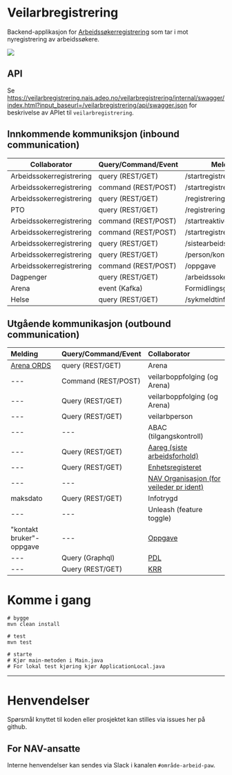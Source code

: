 # Veilarbregistrering

Backend-applikasjon for [Arbeidssøkerregistrering](https://github.com/navikt/arbeidssokerregistrering) som tar i mot nyregistrering av arbeidssøkere.

![](https://github.com/navikt/veilarbregistrering/workflows/Build,%20push,%20deploy%20%F0%9F%92%AA/badge.svg)

## API
Se https://veilarbregistrering.nais.adeo.no/veilarbregistrering/internal/swagger/index.html?input_baseurl=/veilarbregistrering/api/swagger.json 
for beskrivelse av APIet til `veilarbregistrering`.

## Innkommende kommuniksjon (inbound communication)
| Collaborator | Query/Command/Event | Melding |
| --- | --- | --- |
| Arbeidssokerregistrering | query (REST/GET) | /startregistrering |
| Arbeidssokerregistrering | command (REST/POST) | /startregistrering |
| Arbeidssokerregistrering | query (REST/GET) | /registrering |
| PTO | query (REST/GET) | /registrering |
| Arbeidssokerregistrering | command (REST/POST) | /startreaktivering |
| Arbeidssokerregistrering | command (REST/POST) | /startregistrersykmeldt |
| Arbeidssokerregistrering | query (REST/GET) | /sistearbeidsforhold |
| Arbeidssokerregistrering | query (REST/GET) | /person/kontaktinfo |
| Arbeidssokerregistrering | command (REST/POST) | /oppgave |
| Dagpenger | query (REST/GET) | /arbeidssoker/perioder |
| Arena | event (Kafka) | FormidlingsgruppeEvent |
| Helse | query (REST/GET) | /sykmeldtinfodata |

## Utgående kommunikasjon (outbound communication)
| Melding | Query/Command/Event | Collaborator |
| :--- | :--- | :--- |
| [Arena ORDS](src/main/java/no/nav/fo/veilarbregistrering/arbeidssoker/adapter/README.md) | query (REST/GET) | Arena |
| --- | Command (REST/POST) | veilarboppfolging (og Arena) |
| --- | Query (REST/GET) | veilarboppfolging (og Arena) |
| --- | Query (REST/GET) | veilarbperson |
| --- | --- | ABAC (tilgangskontroll) |
| --- | Query (REST/GET) | [Aareg (siste arbeidsforhold)](src/main/java/no/nav/fo/veilarbregistrering/arbeidsforhold/adapter/README.md) |
| --- | Query (REST/GET) | [Enhetsregisteret](src/main/java/no/nav/fo/veilarbregistrering/enhet/adapter/README.md) |
| --- | --- | [NAV Organisasjon (for veileder pr ident)](src/main/java/no/nav/fo/veilarbregistrering/orgenhet/adapter/README.md) |
| maksdato | Query (REST/GET) | Infotrygd |
| --- | --- | Unleash (feature toggle) |
| "kontakt bruker"-oppgave | --- | [Oppgave](src/main/java/no/nav/fo/veilarbregistrering/oppgave/adapter/README.md) |
| --- | Query (Graphql) | [PDL](src/main/java/no/nav/fo/veilarbregistrering/bruker/pdl/README.md) |
| --- | Query (REST/GET) | [KRR](src/main/java/no/nav/fo/veilarbregistrering/bruker/krr/README.md) |

# Komme i gang

```
# bygge
mvn clean install 

# test
mvn test

# starte
# Kjør main-metoden i Main.java
# For lokal test kjøring kjør ApplicationLocal.java
```

---

# Henvendelser

Spørsmål knyttet til koden eller prosjektet kan stilles via issues her på github.

## For NAV-ansatte

Interne henvendelser kan sendes via Slack i kanalen `#område-arbeid-paw`.
